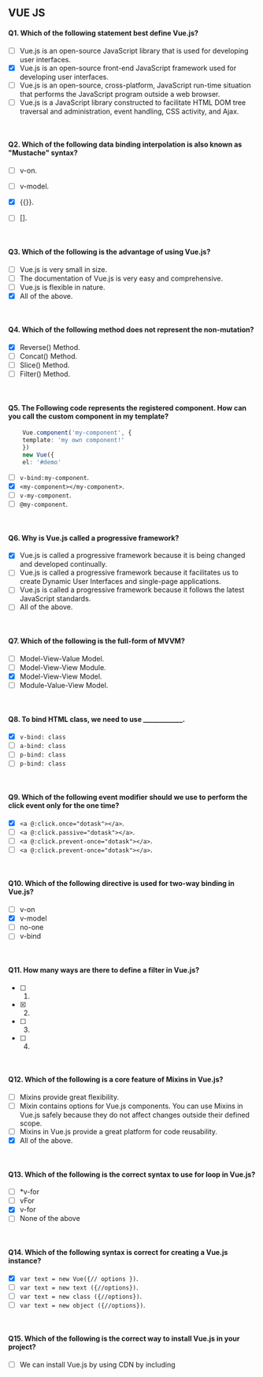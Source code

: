 ## VUE JS

#### Q1. Which of the following statement best define Vue.js?

- [ ] Vue.js is an open-source JavaScript library that is used for developing user interfaces.
- [x] Vue.js is an open-source front-end JavaScript framework used for developing user interfaces.
- [ ] Vue.js is an open-source, cross-platform, JavaScript run-time situation that performs the JavaScript program outside a web browser.
- [ ] Vue.js is a JavaScript library constructed to facilitate HTML DOM tree traversal and administration, event handling, CSS activity, and Ajax.  

<br>

#### Q2. Which of the following data binding interpolation is also known as "Mustache" syntax?


- [ ] v-on. 
- [ ] v-model.  
- [x] {{}}.  
- [ ] [].  


<br>

#### Q3. Which of the following is the advantage of using Vue.js?

- [ ] Vue.js is very small in size.  
- [ ] The documentation of Vue.js is very easy and comprehensive.  
- [ ] Vue.js is flexible in nature.  
- [x] All of the above.  

<br>

#### Q4. Which of the following method does not represent the non-mutation?

- [x] Reverse() Method.  
- [ ] Concat() Method.  
- [ ] Slice() Method.  
- [ ] Filter() Method.  

<br>

#### Q5. The Following code represents the registered component. How can you call the custom component in my template?
```ts
    Vue.component('my-component', {  
    template: 'my own component!'  
    })  
    new Vue({  
    el: '#demo'  
```
- [ ] `v-bind:my-component`. 
- [x] `<my-component></my-component>`.
- [ ] `v-my-component`.
- [ ] `@my-component`.

<br>

#### Q6. Why is Vue.js called a progressive framework?

- [x] Vue.js is called a progressive framework because it is being changed and developed continually. 
- [ ] Vue.js is called a progressive framework because it facilitates us to create Dynamic User Interfaces and single-page applications. 
- [ ] Vue.js is called a progressive framework because it follows the latest JavaScript standards.
- [ ] All of the above.

<br>

#### Q7. Which of the following is the full-form of MVVM?

- [ ] Model-View-Value Model.  
- [ ] Model-View-View Module.  
- [x] Model-View-View Model.  
- [ ] Module-Value-View Model.  

<br>

#### Q8. To bind HTML class, we need to use ____________.

- [x] `v-bind: class`  
- [ ] `a-bind: class` 
- [ ] `p-bind: class`  
- [ ] `p-bind: class`

<br>

#### Q9. Which of the following event modifier should we use to perform the click event only for the one time?

- [x] `<a @:click.once="dotask"></a>`.  
- [ ] `<a @:click.passive="dotask"></a>`.  
- [ ] `<a @:click.prevent-once="dotask"></a>`.  
- [ ] `<a @:click.prevent-once="dotask"></a>`.  

<br>

#### Q10. Which of the following directive is used for two-way binding in Vue.js?

- [ ] v-on 
- [x] v-model
- [ ] no-one 
- [ ] v-bind

<br>

#### Q11. How many ways are there to define a filter in Vue.js?

- [ ] 1.  
- [x] 2.  
- [ ] 3.  
- [ ] 4.  

<br>

#### Q12. Which of the following is a core feature of Mixins in Vue.js?

- [ ] Mixins provide great flexibility.
- [ ] Mixin contains options for Vue.js components. You can use Mixins in Vue.js safely because they do not affect changes outside their defined scope.
- [ ] Mixins in Vue.js provide a great platform for code reusability.   
- [x] All of the above.

<br>

#### Q13. Which of the following is the correct syntax to use for loop in Vue.js?

- [ ] *v-for  
- [ ] vFor 
- [x] v-for 
- [ ] None of the above  

<br>

#### Q14. Which of the following syntax is correct for creating a Vue.js instance?

- [x] `var text = new Vue({// options })`.
- [ ] `var text = new text ({//options})`. 
- [ ] `var text = new class ({//options})`.  
- [ ] `var text = new object ({//options})`. 

<br>

#### Q15. Which of the following is the correct way to install Vue.js in your project?

- [ ] We can install Vue.js by using CDN by including <script> tag in HTML file.  
- [ ] We can install Vue.js by using Node Package Manager (NPM).
- [ ] You can install Vue.js using Bower.  
- [x] All of the above.
